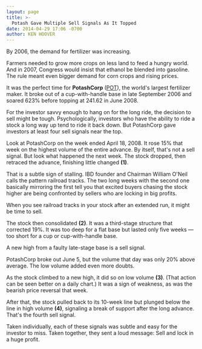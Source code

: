```yaml
---
layout: page
title: >-
  Potash Gave Multiple Sell Signals As It Topped
date: 2014-04-29 17:06 -0700
author: KEN HOOVER
---
```





By 2006, the demand for fertilizer was increasing.

  

Farmers needed to grow more crops on less land to feed a hungry world. And in 2007, Congress would insist that ethanol be blended into gasoline. The rule meant even bigger demand for corn crops and rising prices.

  

It was the perfect time for **PotashCorp** ([POT](https://research.investors.com/quote.aspx?symbol=POT)), the world's largest fertilizer maker. It broke out of a cup-with-handle base in late September 2006 and soared 623% before topping at 241.62 in June 2008.

  

For the investor savvy enough to hang on for the long ride, the decision to sell might be tough. Psychologically, investors who have the ability to ride a stock a long way up tend to ride it back down. But PotashCorp gave investors at least four sell signals near the top.

  

Look at PotashCorp on the week ended April 18, 2008. It rose 15% that week on the highest volume of the entire advance. By itself, that's not a sell signal. But look what happened the next week. The stock dropped, then retraced the advance, finishing little changed **(1)**.

  

That is a subtle sign of stalling. IBD founder and Chairman William O'Neil calls the pattern railroad tracks. The two long weeks with the second one basically mirroring the first tell you that excited buyers chasing the stock higher are being confronted by sellers who are locking in big profits.

  

When you see railroad tracks in your stock after an extended run, it might be time to sell.

  

The stock then consolidated **(2)**. It was a third-stage structure that corrected 19%. It was too deep for a flat base but lasted only five weeks — too short for a cup or cup-with-handle base.

  

A new high from a faulty late-stage base is a sell signal.

  

PotashCorp broke out June 5, but the volume that day was only 20% above average. The low volume added even more doubts.

  

As the stock climbed to a new high, it did so on low volume **(3)**. (That action can be seen better on a daily chart.) It was a sign of weakness, as was the bearish price reversal that week.

  

After that, the stock pulled back to its 10-week line but plunged below the line in high volume **(4)**, signaling a break of support after the long advance. That's the fourth sell signal.

  

Taken individually, each of these signals was subtle and easy for the investor to miss. Taken together, they sent a loud message: Sell and lock in a huge profit.




